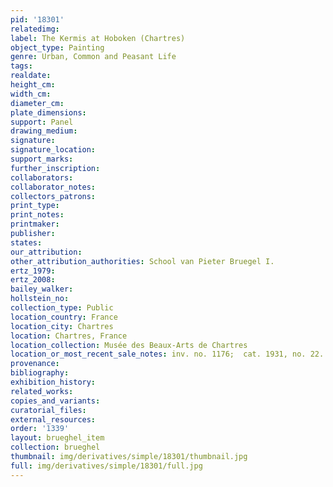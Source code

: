 ```yaml
---
pid: '18301'
relatedimg: 
label: The Kermis at Hoboken (Chartres)
object_type: Painting
genre: Urban, Common and Peasant Life
tags: 
realdate: 
height_cm: 
width_cm: 
diameter_cm: 
plate_dimensions: 
support: Panel
drawing_medium: 
signature: 
signature_location: 
support_marks: 
further_inscription: 
collaborators: 
collaborator_notes: 
collectors_patrons: 
print_type: 
print_notes: 
printmaker: 
publisher: 
states: 
our_attribution: 
other_attribution_authorities: School van Pieter Bruegel I.
ertz_1979: 
ertz_2008: 
bailey_walker: 
hollstein_no: 
collection_type: Public
location_country: France
location_city: Chartres
location: Chartres, France
location_collection: Musée des Beaux-Arts de Chartres
location_or_most_recent_sale_notes: inv. no. 1176;  cat. 1931, no. 22.
provenance: 
bibliography: 
exhibition_history: 
related_works: 
copies_and_variants: 
curatorial_files: 
external_resources: 
order: '1339'
layout: brueghel_item
collection: brueghel
thumbnail: img/derivatives/simple/18301/thumbnail.jpg
full: img/derivatives/simple/18301/full.jpg
---
```

